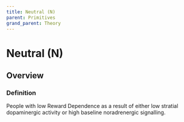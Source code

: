 ```yaml
---
title: Neutral (N)
parent: Primitives
grand_parent: Theory
---
```


# Neutral (N)

## Overview

### Definition

People with low Reward Dependence as a result of either low stratial dopaminergic activity or high baseline noradrenergic signalling.

